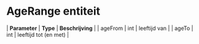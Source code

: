---
---

# AgeRange entiteit

| **Parameter** | **Type** | **Beschrijving** |
| ageFrom | int | leeftijd van |
| ageTo | int | leeftijd tot (en met) |